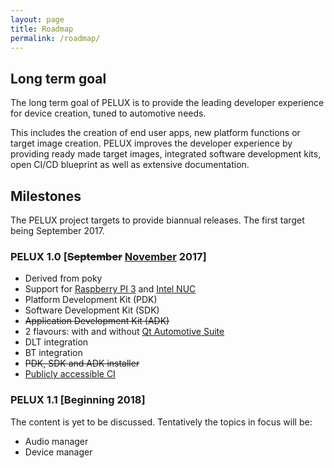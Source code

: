 ```yaml
---
layout: page
title: Roadmap
permalink: /roadmap/
---
```


## Long term goal

The long term goal of PELUX is to provide the leading developer experience for
device creation, tuned to automotive needs.

This includes the creation of end user apps, new platform functions or target
image creation. PELUX improves the developer experience by providing ready made
target images, integrated software development kits, open CI/CD blueprint as
well as extensive documentation.

## Milestones

The PELUX project targets to provide biannual releases. The first target being September 2017.

### PELUX 1.0 [<del>September</del> <ins>November</ins> 2017]
 - Derived from poky
 - Support for [Raspberry PI 3](https://www.raspberrypi.org/products/raspberry-pi-3-model-b/) and [Intel NUC](https://www.intel.com/content/www/us/en/products/boards-kits/nuc.html)
 - Platform Development Kit (PDK)
 - Software Development Kit (SDK)
 - <del>Application Development Kit (ADK)</del>
 - 2 flavours: with and without [Qt Automotive Suite](https://www1.qt.io/qt-automotive-suite/)
 - DLT integration
 - BT integration
 - <del>PDK, SDK and ADK installer</del>
 - [Publicly accessible CI](http://pelux.io/jenkins/)

### PELUX 1.1 [Beginning 2018]
The content is yet to be discussed. Tentatively the topics in focus will be:

- Audio manager
- Device manager
